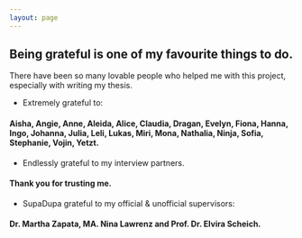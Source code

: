 ```yaml
---
layout: page
---
```


## Being grateful is one of my favourite things to do.

There have been so many lovable people who helped me with this project, especially with writing my thesis.

* Extremely grateful to:

#### Aisha, Angie, Anne, Aleida, Alice, Claudia, Dragan, Evelyn, Fiona, Hanna, Ingo, Johanna, Julia, Leli, Lukas, Miri, Mona, Nathalia, Ninja, Sofia, Stephanie, Vojin, Yetzt.

* Endlessly grateful to my interview partners.

#### Thank you for trusting me.

* SupaDupa grateful to my official & unofficial supervisors:

#### Dr. Martha Zapata, MA. Nina Lawrenz and Prof. Dr. Elvira Scheich.
